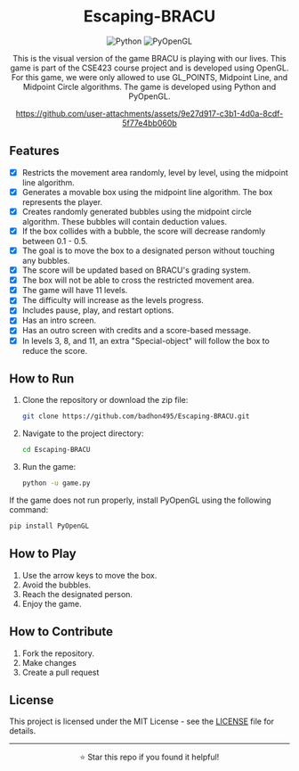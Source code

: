 <div align="center">
    
# Escaping-BRACU

![Python](https://img.shields.io/badge/Python-3776AB?style=flat-square&logo=python&logoColor=white)
![PyOpenGL](https://img.shields.io/badge/PyOpenGL-FF6F00?style=flat-square&logo=OpenGL&logoColor=white)

This is the visual version of the game BRACU is playing with our lives. This game is part of the CSE423 course project and is developed using OpenGL. For this game, we were only allowed to use GL_POINTS, Midpoint Line, and Midpoint Circle algorithms. The game is developed using Python and PyOpenGL.

https://github.com/user-attachments/assets/9e27d917-c3b1-4d0a-8cdf-5f77e4bb060b

</div>

## Features
- [x] Restricts the movement area randomly, level by level, using the midpoint line algorithm.
- [x] Generates a movable box using the midpoint line algorithm. The box represents the player.
- [x] Creates randomly generated bubbles using the midpoint circle algorithm. These bubbles will contain deduction values.
- [x] If the box collides with a bubble, the score will decrease randomly between 0.1 - 0.5.
- [x] The goal is to move the box to a designated person without touching any bubbles.
- [x] The score will be updated based on BRACU's grading system.
- [x] The box will not be able to cross the restricted movement area.
- [x] The game will have 11 levels.
- [x] The difficulty will increase as the levels progress.
- [x] Includes pause, play, and restart options.
- [x] Has an intro screen.
- [x] Has an outro screen with credits and a score-based message.
- [x] In levels 3, 8, and 11, an extra "Special-object" will follow the box to reduce the score.

## How to Run
1. Clone the repository or download the zip file:
    ```bash
    git clone https://github.com/badhon495/Escaping-BRACU.git
    ```
2. Navigate to the project directory:
    ```bash
    cd Escaping-BRACU
    ```
3. Run the game:
    ```bash
    python -u game.py
    ```

If the game does not run properly, install PyOpenGL using the following command:
```bash 
pip install PyOpenGL
```

## How to Play
1. Use the arrow keys to move the box.
2. Avoid the bubbles.
3. Reach the designated person.
4. Enjoy the game.

## How to Contribute
1. Fork the repository.
2. Make changes
3. Create a pull request

## License

This project is licensed under the MIT License - see the [LICENSE](LICENSE) file for details.

---

<div align="center">
  <p>⭐ Star this repo if you found it helpful!</p>
</div>

